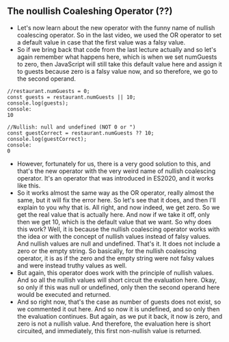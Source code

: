 ## The noullish Coaleshing Operator (??)

- Let's now learn about the new operator with the funny name of nullish coalescing operator. So in the last video, we used the OR operator to set a default value in case that the first value was a falsy value.
- So if we bring back that code from the last lecture actually and so let's again remember what happens here, which is when we set numGuests to zero, then JavaScript will still take this default value here and assign it to guests because zero is a falsy value now, and so therefore, we go to the second operand. 
```
//restaurant.numGuests = 0;
const guests = restaurant.numGuests || 10;
console.log(guests);
console:
10

//Nullish: null and undefined (NOT 0 or ")
const guestCorrect = restaurant.numGuests ?? 10;
console.log(guestCorrect);
console:
0
```
- However, fortunately for us, there is a very good solution to this, and that's the new operator with the very weird name of nullish coalescing operator. It's an operator that was introduced in ES2020, and it works like this. 
- So it works almost the same way as the OR operator, really almost the same, but it will fix the error here. So let's see that it does, and then I'll explain to you why that is. All right, and now indeed, we get zero. So we get the real value that is actually here. And now if we take it off, only then we get 10, which is the default value that we want. 
So why does this work? Well, it is because the nullish coalescing operator works with the idea or with the concept of nullish values instead of falsy values. And nullish values are null and undefined. That's it. It does not include a zero or the empty string. So basically, for the nullish coalescing operator, it is as if the zero and the empty string were not falsy values and were instead truthy values as well. 
- But again, this operator does work with the principle of nullish values. And so all the nullish values will short circuit the evaluation here. Okay, so only if this was null or undefined, only then the second operand here would be executed and returned. 
- And so right now, that's the case as number of guests does not exist, so we commented it out here. And so now it is undefined, and so only then the evaluation continues. But again, as we put it back, it now is zero, and zero is not a nullish value. And therefore, the evaluation here is short circuited, and immediately, this first non-nullish value is returned. 